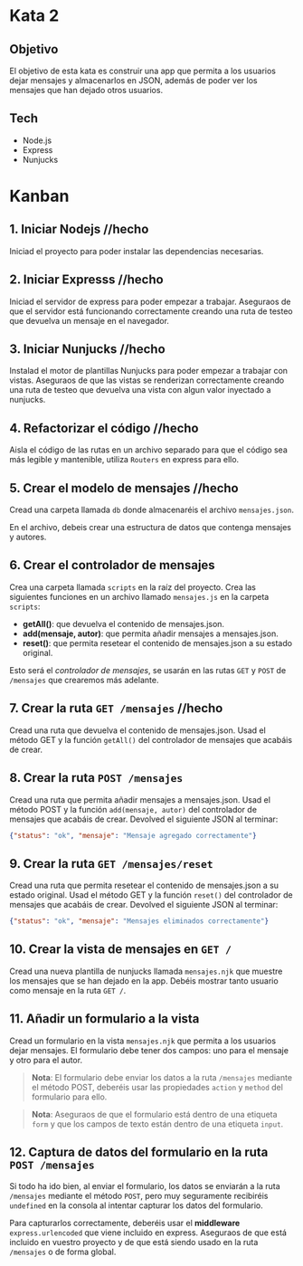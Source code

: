 # Kata 2

## Objetivo

El objetivo de esta kata es construir una app que permita a los usuarios dejar mensajes y almacenarlos en JSON, además de poder ver los mensajes que han dejado otros usuarios.

## Tech

- Node.js
- Express
- Nunjucks

# Kanban

## 1. Iniciar Nodejs //hecho

Iniciad el proyecto para poder instalar las dependencias necesarias.

## 2. Iniciar Expresss //hecho

Iniciad el servidor de express para poder empezar a trabajar. Aseguraos de que el servidor está funcionando correctamente creando una ruta de testeo que devuelva un mensaje en el navegador.

## 3. Iniciar Nunjucks //hecho

Instalad el motor de plantillas Nunjucks para poder empezar a trabajar con vistas. Aseguraos de que las vistas se renderizan correctamente creando una ruta de testeo que devuelva una vista con algun valor inyectado a nunjucks.

## 4. Refactorizar el código //hecho

Aisla el código de las rutas en un archivo separado para que el código sea más legible y mantenible, utiliza `Routers` en express para ello.

## 5. Crear el modelo de mensajes //hecho

Cread una carpeta llamada `db` donde almacenaréis el archivo `mensajes.json`.

En el archivo, debeis crear una estructura de datos que contenga mensajes y autores.

## 6. Crear el controlador de mensajes

Crea una carpeta llamada `scripts` en la raíz del proyecto.
Crea las siguientes funciones en un archivo llamado `mensajes.js` en la carpeta `scripts`:

- **getAll()**: que devuelva el contenido de mensajes.json.
- **add(mensaje, autor)**: que permita añadir mensajes a mensajes.json.
- **reset()**: que permita resetear el contenido de mensajes.json a su estado original.

Esto será el *controlador de mensajes*, se usarán en las rutas `GET` y `POST` de `/mensajes` que crearemos más adelante.

## 7. Crear la ruta `GET /mensajes` //hecho

Cread una ruta que devuelva el contenido de mensajes.json. Usad el método GET y la función `getAll()` del controlador de mensajes que acabáis de crear.

## 8. Crear la ruta `POST /mensajes` 

Cread una ruta que permita añadir mensajes a mensajes.json. Usad el método POST y la función `add(mensaje, autor)` del controlador de mensajes que acabáis de crear. Devolved el siguiente JSON al terminar:
```json
{"status": "ok", "mensaje": "Mensaje agregado correctamente"}
```
## 9. Crear la ruta `GET /mensajes/reset`

Cread una ruta que permita resetear el contenido de mensajes.json a su estado original. Usad el método GET y la función `reset()` del controlador de mensajes que acabáis de crear. Devolved el siguiente JSON al terminar:

```json
{"status": "ok", "mensaje": "Mensajes eliminados correctamente"}
```

## 10. Crear la vista de mensajes en `GET /`

Cread una nueva plantilla de nunjucks llamada `mensajes.njk` que muestre los mensajes que se han dejado en la app. Debéis mostrar tanto usuario como mensaje en la ruta `GET /`.

## 11. Añadir un formulario a la vista

Cread un formulario en la vista `mensajes.njk` que permita a los usuarios dejar mensajes. El formulario debe tener dos campos: uno para el mensaje y otro para el autor.

> **Nota**: El formulario debe enviar los datos a la ruta `/mensajes` mediante el método POST, deberéis usar las propiedades `action` y `method` del formulario para ello.

> **Nota**: Aseguraos de que el formulario está dentro de una etiqueta `form` y que los campos de texto están dentro de una etiqueta `input`.

## 12. Captura de datos del formulario en la ruta `POST /mensajes`

Si todo ha ido bien, al enviar el formulario, los datos se enviarán a la ruta `/mensajes` mediante el método `POST`, pero muy seguramente recibiréis `undefined` en la consola al intentar capturar los datos del formulario.

Para capturarlos correctamente, deberéis usar el **middleware** `express.urlencoded` que viene incluido en express. Aseguraos de que está incluido en vuestro proyecto y de que está siendo usado en la ruta `/mensajes` o de forma global.


